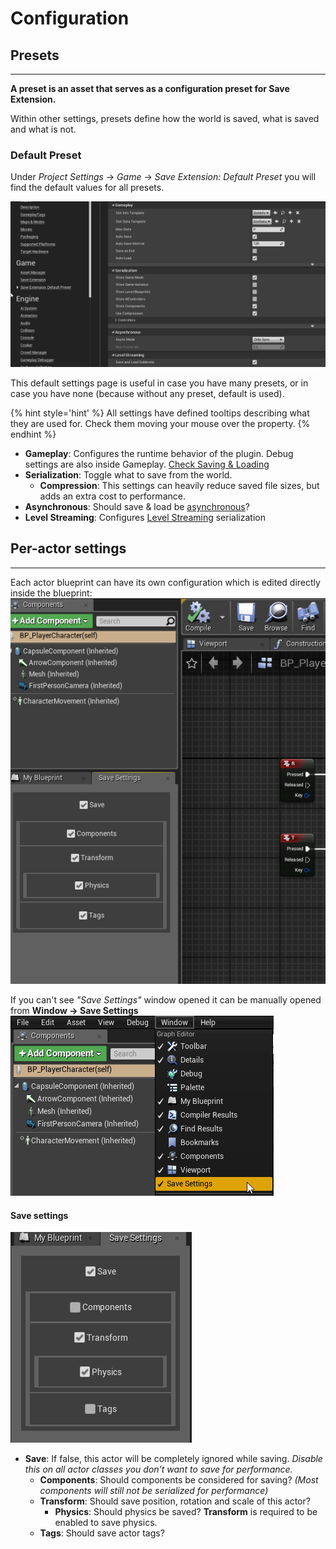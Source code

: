 # Configuration

## Presets

---

**A preset is an asset that serves as a configuration preset for Save Extension.**

Within other settings, presets define how the world is saved, what is saved and what is not.

### Default Preset

Under *Project Settings* -> *Game* -> *Save Extension: Default Preset* you will find the default values for all presets.

![Default Preset](img/default_preset.png)

This default settings page is useful in case you have many presets, or in case you have none (because without any preset, default is used).

{% hint style='hint' %} All settings have defined tooltips describing what they are used for. Check them moving your mouse over the property. {% endhint %}

* **Gameplay**: Configures the runtime behavior of the plugin. Debug settings are also inside Gameplay. [Check Saving & Loading](saving&loading.md)
* **Serialization**: Toggle what to save from the world.
  * **Compression**: This settings can heavily reduce saved file sizes, but adds an extra cost to performance.
* **Asynchronous**: Should save & load be [asynchronous](asynchronous.md)?
* **Level Streaming**: Configures [Level Streaming](level-streaming.md) serialization

## Per-actor settings

---

Each actor blueprint can have its own configuration which is edited directly inside the blueprint:
![Open actor settings](./img/actor_settings.png ':size=450')

If you can't see *"Save Settings"* window opened it can be manually opened from **Window -> Save Settings**
![Open actor settings](./img/open_actor_settings.png ':size=300')

#### Save settings

![Save Settings](img\save_settings_zoom.png)

- **Save**: If false, this actor will be completely ignored while saving. *Disable this on all actor classes you don't want to save for performance.*
  - **Components**: Should components be considered for saving? *(Most components will still not be serialized for performance)*
  - **Transform**: Should save position, rotation and scale of this actor?
    - **Physics**: Should physics be saved? **Transform** is required to be enabled to save physics.
  - **Tags**: Should save actor tags?</img>